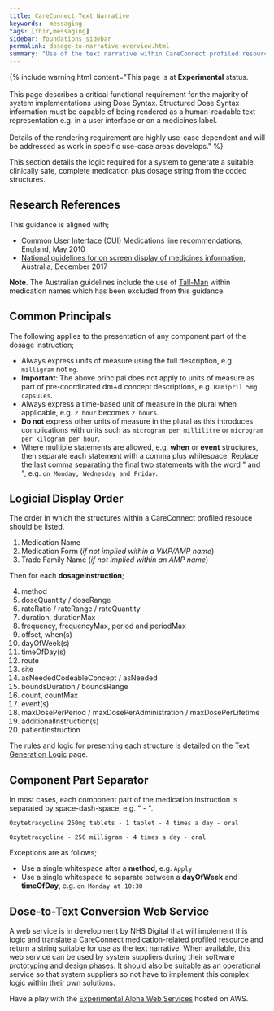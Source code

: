 ```yaml
---
title: CareConnect Text Narrative
keywords:  messaging
tags: [fhir,messaging]
sidebar: foundations_sidebar
permalink: dosage-to-narrative-overview.html
summary: "Use of the text narrative within CareConnect profiled resources"
---
```



{% include warning.html content="This page is at <strong>Experimental</strong> status.<br/><br/>
This page describes a critical functional requirement for the majority of system implementations using Dose Syntax. Structured Dose Syntax information must be capable of being rendered as a human-readable text representation e.g. in a user interface or on a medicines label.<br/><br/>
Details of the rendering requirement are highly use-case dependent and will be addressed as work in specific use-case areas develops." %}


This section details the logic required for a system to generate a suitable, clinically safe, complete medication plus dosage string from the coded structures.

## Research References

This guidance is aligned with;
* [Common User Interface (CUI)](https://webarchive.nationalarchives.gov.uk/20160921150545/http://systems.digital.nhs.uk/data/cui/uig) Medications line recommendations, England, May 2010
* [National guidelines for on screen display of medicines information](https://www.safetyandquality.gov.au/our-work/medication-safety/electronic-medication-management/national-guidelines-for-on-screen-display-of-medicines-information/), Australia, December 2017

**Note**. The Australian guidelines include the use of [Tall-Man](https://en.wikipedia.org/wiki/Tall_Man_lettering) within medication names which has been excluded from this guidance.

## Common Principals

The following applies to the presentation of any component part of the dosage instruction;
* Always express units of measure using the full description, e.g. `milligram` not `mg`.
* **Important**: The above principal does not apply to units of measure as part of pre-coordinated dm+d concept descriptions, e.g. `Ramipril 5mg capsules`.
* Always express a time-based unit of measure in the plural when applicable, e.g. `2 hour` becomes `2 hours`.
* **Do not** express other units of measure in the plural as this introduces complications with units such as `microgram per millilitre` or `microgram per kilogram per hour`.
* Where multiple statements are allowed, e.g. **when** or **event** structures, then separate each statement with a comma plus whitespace. Replace the last comma separating the final two statements with the word " and ", e.g. `on Monday, Wednesday and Friday`.

## Logicial Display Order

The order in which the structures within a CareConnect profiled resouce should be listed.

1. Medication Name
2. Medication Form (*if not implied within a VMP/AMP name*)
3. Trade Family Name (*if not implied within an AMP name*)

Then for each **dosageInstruction**;

4. method
6. doseQuantity / doseRange
7. rateRatio / rateRange / rateQuantity
8. duration, durationMax
9. frequency, frequencyMax, period and periodMax
10. offset, when(s)
11. dayOfWeek(s)
12. timeOfDay(s)
13. route
14. site
15. asNeededCodeableConcept / asNeeded
16. boundsDuration / boundsRange
17. count, countMax
18. event(s)
19. maxDosePerPeriod / maxDosePerAdministration / maxDosePerLifetime
20. additionalInstruction(s)
21. patientInstruction

The rules and logic for presenting each structure is detailed on the [Text Generation Logic](dosage-to-narrative-logic.html "Text Generation Logic") page.

## Component Part Separator

In most cases, each component part of the medication instruction is separated by space-dash-space, e.g. " - ".

`Oxytetracycline 250mg tablets - 1 tablet - 4 times a day - oral`

`Oxytetracycline - 250 milligram - 4 times a day - oral`

Exceptions are as follows;
* Use a single whitespace after a **method**, e.g. `Apply `
* Use a single whitespace to separate between a **dayOfWeek** and **timeOfDay**, e.g. `on Monday at 10:30`

## Dose-to-Text Conversion Web Service

A web service is in development by NHS Digital that will implement this logic and translate a CareConnect medication-related profiled resource and return a string suitable for use as the text narrative. When available, this web service can be used by system suppliers during their software prototyping and design phases. It should also be suitable as an operational service so that system suppliers so not have to implement this complex logic within their own solutions.

Have a play with the [Experimental Alpha Web Services](http://ec2-18-130-128-118.eu-west-2.compute.amazonaws.com/) hosted on AWS.

<!--
<script type='text/javascript'>
function callWebService(out,divName) {
	document.getElementById(divName).innerHTML = "Calling web service...";
    var myElement = document.getElementById("dosage");
    var uri = "http://www.mklacrosse.co.uk/milk/getDosageText.php?o=" + out + "&d=" + encodeURIComponent(myElement.value);
	//alert(uri);
	//document.getElementById(divName).innerHTML = uri;
    var xmlhttp = new XMLHttpRequest();
    xmlhttp.onreadystatechange = function() {
        if (this.readyState == 4 && this.status == 200) {
			alert("here");
            document.getElementById(divName).innerHTML = this.responseText;
        }
    };
    xmlhttp.open("GET", uri, true);
    xmlhttp.send();
}
</script>

<div>
	<p>
		<textarea style="width:100%;height:100px;" name="dosage" id="dosage">{insert valid FHIR XML here}</textarea>
	</p>
    <p>
		<button type="button" onclick="callWebService('text','divOutputBox')">Call Web Service</button>
		&nbsp;<span style="font-family:courier;">{base_url}/getDosageText.php?o=text&d={urlencoded FHIR XML}</span>
    </p>
	<p>
		<div style="width:100%;font-family:courier;" name="divOutputBox" id="divOutputBox">{see the output here}</div>
	</p>
</div>
-->